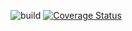 ![build](https://github.com/promocare/assignment2mtss/actions/workflows/build.yml/badge.svg)
[![Coverage Status](https://coveralls.io/repos/github/promocare/assignment2mtss/badge.svg?branch=main)](https://coveralls.io/github/promocare/assignment2mtss?branch=main)